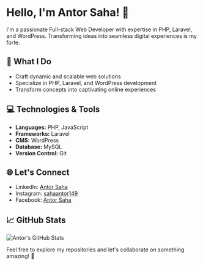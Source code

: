 # Hello, I'm Antor Saha! 👋

I'm a passionate Full-stack Web Developer with expertise in PHP, Laravel, and WordPress. Transforming ideas into seamless digital experiences is my forte. 

## 🚀 What I Do

- Craft dynamic and scalable web solutions
- Specialize in PHP, Laravel, and WordPress development
- Transform concepts into captivating online experiences

## 💻 Technologies & Tools

- **Languages:** PHP, JavaScript
- **Frameworks:** Laravel
- **CMS:** WordPress
- **Database:** MySQL
- **Version Control:** Git

## 🌐 Let's Connect

- LinkedIn: [Antor Saha](https://linkedin.com/in/sahaantor149/)
- Instagram: [sahaantor149](https://www.instagram.com/sahaantor149/)
- Facebook: [Antor Saha](https://www.instagram.com/sahaantor149/)

## 📈 GitHub Stats

![Antor's GitHub Stats](https://github-readme-stats.vercel.app/api?username=sahaantor149&show_icons=true&count_private=true)

Feel free to explore my repositories and let's collaborate on something amazing! 🌟
